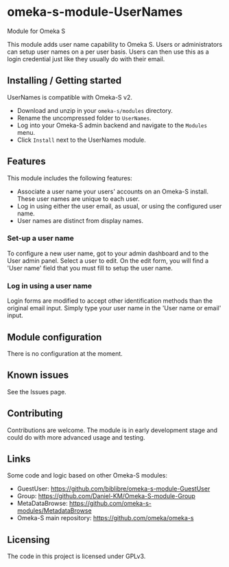 # omeka-s-module-UserNames
Module for Omeka S

This module adds user name capability to Omeka S.
Users or administrators can setup user names on a per user basis. Users can then use this as a login credential just like they usually do with their email.

## Installing / Getting started

UserNames is compatible with Omeka-S v2.

* Download and unzip in your `omeka-s/modules` directory.
* Rename the uncompressed folder to `UserNames`.
* Log into your Omeka-S admin backend and navigate to the `Modules` menu.
* Click `Install` next to the UserNames module.

## Features

This module includes the following features:

* Associate a user name your users' accounts on an Omeka-S install. These user names are unique to each user.
* Log in using either the user email, as usual, or using the configured user name.
* User names are distinct from display names.

### Set-up a user name

To configure a new user name, got to your admin dashboard and to the User admin panel.
Select a user to edit. On the edit form, you will find a 'User name' field that you must fill to setup the user name.

### Log in using a user name

Login forms are modified to accept other identification methods than the original email input. Simply type your user name in the 'User name or email' input.

## Module configuration

There is no configuration at the moment.

## Known issues

See the Issues page.

## Contributing

Contributions are welcome. The module is in early development stage and could do with more advanced usage and testing.

## Links

Some code and logic based on other Omeka-S modules:
- GuestUser: https://github.com/biblibre/omeka-s-module-GuestUser
- Group: https://github.com/Daniel-KM/Omeka-S-module-Group
- MetaDataBrowse: https://github.com/omeka-s-modules/MetadataBrowse
- Omeka-S main repository: https://github.com/omeka/omeka-s


## Licensing

The code in this project is licensed under GPLv3.